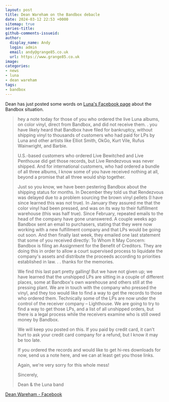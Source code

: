 ```yaml
---
layout: post
title: Dean Wareham on the Bandbox debacle
date: 2024-03-12 22:53 +0000
sitemap: true
series-title:
github-comments-issueid:
author:
  display_name: Andy
  login: admin
  email: andy@grange85.co.uk
  url: https://www.grange85.co.uk
image:
categories:
- news
- luna
- dean wareham
tags:
- bandbox
---
```

Dean has just posted some words on [Luna's Facebook page](https://www.facebook.com/Luna.Official.Bandpage/posts/pfbid02q8qh9re4PQ3ssKPfzwdymCrwwxkUvi1z1pueCUi665YhBmdWnqEUsTV4J3U5Zdgpl) about the Bandbox situation.

<blockquote>
<p>hey a note today for those of you who ordered the live Luna albums, on color vinyl, direct from Bandbox, and did not receive them. . you have likely heard that Bandbox have filed for bankruptcy, without shipping vinyl to thousands of customers who had paid for LPs by Luna and other artists like Elliot Smith, OkGo, Kurt Vile, Rufus Wainwright, and Barbie.</p>
<p>U.S.-based customers who ordered Live Bewitched and Live Penthouse did get those records, but Live Rendezvous was never shipped. And for international customers, who had ordered a bundle of all three albums, I know some of you have received nothing at all, beyond a promise that all three would ship together.</p>
<p>Just so you know, we have been pestering Bandbox about the shipping status for months. In December they told us that Rendezvous was delayed due to a problem sourcing the brown vinyl pellets (I have since learned this was not true). In January they assured me that the color vinyl had been pressed, and was on its way to their fulfillment warehouse (this was half true). Since February, repeated emails to the head of the company have gone unanswered. A couple weeks ago Bandbox sent an email to purchasers, stating that they were now working with a new fulfillment company and that LPs would be going out soon. And then finally last week, they emailed one last statement that some of you received directly: To Whom It May Concern: Bandbox is filing an Assignment for the Benefit of Creditors. They are doing this in order to allow a court supervised process to liquidate the company's assets and distribute the proceeds according to priorities established in law. . . thanks for the memories.</p>
<p>We find this last part pretty galling! But we have not given up; we have learned that the unshipped LPs are sitting in a couple of different places, some at Bandbox's own warehouse and others still at the pressing plant. We are in touch with the company who pressed the vinyl, and they too would like to find a way to get the records to those who ordered them. Technically some of the LPs  are now under the control of the receiver company – Lighthouse. We are going to try to find a way to get those LPs, and a list of all unshipped orders, but there is a legal process while the receivers examine who is still owed money by Bandbox.</p>
<p>We will keep you posted on this. If you paid by credit card, it can't hurt to ask your credit card company for a refund, but I know it may be too late.</p>
<p>If you ordered the records and would like to get hi-res downloads for now, send us a note here, and we can at least get you those links.</p>
<p>Again, we're very sorry for this whole mess!</p>
<p>Sincerely,</p>
<p>Dean & the Luna band</p>
</blockquote>
<p class="caption"><a href="https://www.facebook.com/Luna.Official.Bandpage/posts/pfbid02q8qh9re4PQ3ssKPfzwdymCrwwxkUvi1z1pueCUi665YhBmdWnqEUsTV4J3U5Zdgpl">Dean Wareham - Facebook</a></p>


